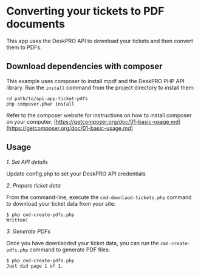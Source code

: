 Converting your tickets to PDF documents
========================================

This app uses the DeskPRO API to download your tickets and then convert them to PDFs.

Download dependencies with composer
-----------------------------------

This example uses composer to install mpdf and the DeskPRO PHP API library. Run the `install` command from the project directory to install them:

    cd path/to/api-app-ticket-pdfs
    php composer.phar install

Refer to the composer website for instructions on how to install composer on your computer:
[https://getcomposer.org/doc/01-basic-usage.md](https://getcomposer.org/doc/01-basic-usage.md)

Usage
-----

*1. Set API details*

Update config.php to set your DeskPRO API credentials

*2. Prepare ticket data*

From the command-line, execute the `cmd-downlaod-tickets.php` command to download your ticket data from your site:

    $ php cmd-create-pdfs.php
    Written!

*3. Generate PDFs*

Once you have downlaoded your ticket data, you can run the `cmd-create-pdfs.php` command to generate PDF files:

    $ php cmd-create-pdfs.php
    Just did page 1 of 1.
